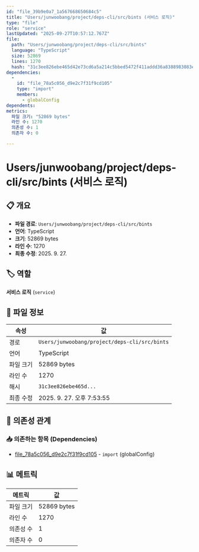 ```yaml
---
id: "file_39b9e0a7_1a567668650684c5"
title: "Users/junwoobang/project/deps-cli/src/bints (서비스 로직)"
type: "file"
role: "service"
lastUpdated: "2025-09-27T10:57:12.767Z"
file:
  path: "Users/junwoobang/project/deps-cli/src/bints"
  language: "TypeScript"
  size: 52869
  lines: 1270
  hash: "31c3ee826ebe465d42e73cd6a5a214c5bbed5472f411addd36a8388983083eaf"
dependencies:
  -
    id: "file_78a5c056_d9e2c7f31f9cd105"
    type: "import"
    members:
      - globalConfig
dependents:
metrics:
  파일 크기: "52869 bytes"
  라인 수: 1270
  의존성 수: 1
  의존자 수: 0

---
```


# Users/junwoobang/project/deps-cli/src/bints (서비스 로직)

## 📋 개요

- **파일 경로**: `Users/junwoobang/project/deps-cli/src/bints`
- **언어**: TypeScript
- **크기**: 52869 bytes
- **라인 수**: 1270
- **최종 수정**: 2025. 9. 27.

## 🏷️ 역할

**서비스 로직** (`service`)

## 📄 파일 정보

| 속성 | 값 |
|------|----|
| 경로 | `Users/junwoobang/project/deps-cli/src/bints` |
| 언어 | TypeScript |
| 파일 크기 | 52869 bytes |
| 라인 수 | 1270 |
| 해시 | `31c3ee826ebe465d...` |
| 최종 수정 | 2025. 9. 27. 오후 7:53:55 |

## 🔗 의존성 관계

### 📥 의존하는 항목 (Dependencies)

- [file_78a5c056_d9e2c7f31f9cd105](file_78a5c056_d9e2c7f31f9cd105.md) - `import` (globalConfig)

## 📊 메트릭

| 메트릭 | 값 |
|--------|----|
| 파일 크기 | 52869 bytes |
| 라인 수 | 1270 |
| 의존성 수 | 1 |
| 의존자 수 | 0 |

